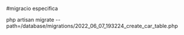 #migracio especifica

php artisan migrate --path=/database/migrations/2022_06_07_193224_create_car_table.php